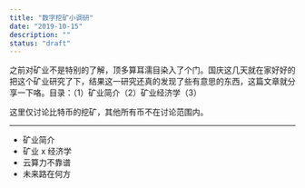 ```yaml
---
title: "数字挖矿小调研"
date: "2019-10-15"
description: ""
status: "draft"
---
```


之前对矿业不是特别的了解，顶多算耳濡目染入了个门。国庆这几天就在家好好的把这个矿业研究了下，结果这一研究还真的发现了些有意思的东西，这篇文章就分享一下咯。目录：（1）矿业简介（2）矿业经济学（3）

这里仅讨论比特币的挖矿，其他所有币不在讨论范围内。

---

* 矿业简介
* 矿业 x 经济学
* 云算力不靠谱
* 未来路在何方